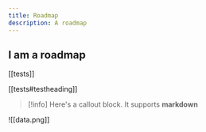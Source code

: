```yaml
---
title: Roadmap
description: A roadmap
---
```


## I am a roadmap

[[tests]]

[[tests#testheading]]

> [!info]
> Here's a callout block.
> It supports **markdown**

![[data.png]]
